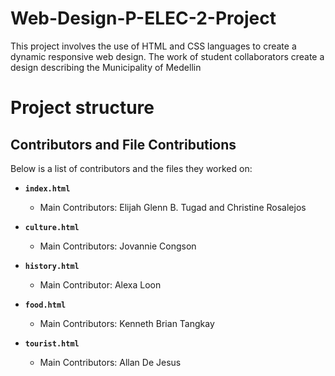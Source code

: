 # Web-Design-P-ELEC-2-Project
This project involves the use of HTML and CSS languages to create a dynamic responsive web design.
The work of student collaborators create a design describing the Municipality of Medellin

# Project structure

## Contributors and File Contributions  

Below is a list of contributors and the files they worked on:  

- **`index.html`**  
  - Main Contributors: Elijah Glenn B. Tugad and Christine Rosalejos  

- **`culture.html`**  
  - Main Contributors: Jovannie Congson  

- **`history.html`**  
  - Main Contributor: Alexa Loon  

- **`food.html`**  
  - Main Contributors: Kenneth Brian Tangkay  

- **`tourist.html`**  
  - Main Contributors: Allan De Jesus  
